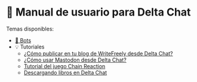 # 📖 Manual de usuario para Delta Chat

Temas disponibles:

* [🤖 Bots](https://github.com/adbenitez/deltachat-manual/blob/main/docs/bots.md)
* 💡 Tutoriales
  - [¿Cómo publicar en tu blog de WriteFreely desde Delta Chat?](https://github.com/adbenitez/deltachat-manual/blob/main/docs/writefreely.md)
  - [¿Cómo usar Mastodon desde Delta Chat?](https://github.com/adbenitez/deltachat-manual/blob/main/docs/mastodon.md)
  - [Tutorial del juego Chain Reaction](https://github.com/adbenitez/deltachat-manual/blob/main/docs/chain-reaction.md)
  - [Descargando libros en Delta Chat](https://github.com/adbenitez/deltachat-manual/blob/main/docs/books-download.md)
